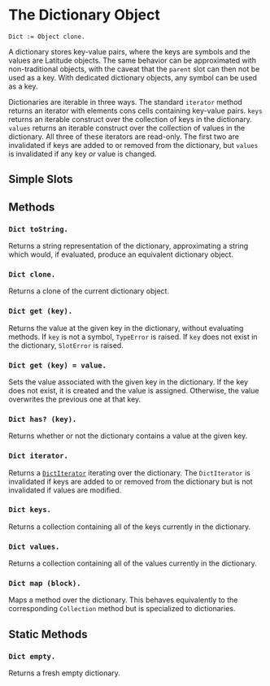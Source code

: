 
# The Dictionary Object

    Dict := Object clone.

A dictionary stores key-value pairs, where the keys are symbols and
the values are Latitude objects. The same behavior can be approximated
with non-traditional objects, with the caveat that the `parent` slot
can then not be used as a key. With dedicated dictionary objects, any
symbol can be used as a key.

Dictionaries are iterable in three ways. The standard `iterator`
method returns an iterator with elements cons cells containing
key-value pairs. `keys` returns an iterable construct over the
collection of keys in the dictionary. `values` returns an iterable
construct over the collection of values in the dictionary. All three
of these iterators are read-only. The first two are invalidated if
keys are added to or removed from the dictionary, but `values` is
invalidated if any key *or* value is changed.

## Simple Slots

## Methods

### `Dict toString.`

Returns a string representation of the dictionary, approximating a
string which would, if evaluated, produce an equivalent dictionary
object.

### `Dict clone.`

Returns a clone of the current dictionary object.

### `Dict get (key).`

Returns the value at the given key in the dictionary, without
evaluating methods. If `key` is not a symbol, `TypeError` is
raised. If `key` does not exist in the dictionary, `SlotError` is
raised.

### `Dict get (key) = value.`

Sets the value associated with the given key in the dictionary. If the
key does not exist, it is created and the value is
assigned. Otherwise, the value overwrites the previous one at that
key.

### `Dict has? (key).`

Returns whether or not the dictionary contains a value at the given
key.

### `Dict iterator.`

Returns a [`DictIterator`](iterator.md#dictiterator) iterating over
the dictionary. The `DictIterator` is invalidated if keys are added to
or removed from the dictionary but is not invalidated if values are
modified.

### `Dict keys.`

Returns a collection containing all of the keys currently in the
dictionary.

### `Dict values.`

Returns a collection containing all of the values currently in the
dictionary.

### `Dict map (block).`

Maps a method over the dictionary. This behaves equivalently to the
corresponding `Collection` method but is specialized to dictionaries.

## Static Methods

### `Dict empty.`

Returns a fresh empty dictionary.
